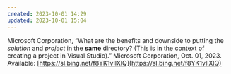 ```yaml
---
created: 2023-10-01 14:29
updated: 2023-10-01 15:04
---
```


Microsoft Corporation, “What are the benefits and downside to putting the _solution_ and _project_ in the **same** directory? (This is in the context of creating a project in Visual Studio).” Microsoft Corporation, Oct. 01, 2023. Available: [https://sl.bing.net/f8YK1vIlXlQ](https://sl.bing.net/f8YK1vIlXlQ)

